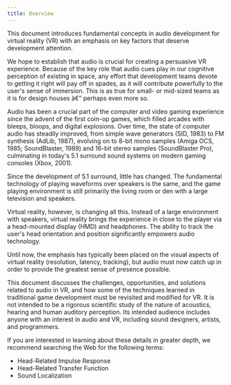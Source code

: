 ```yaml
---
title: Overview
---
```

This document introduces fundamental concepts in audio development for virtual reality (VR) with an emphasis on key factors that deserve development attention. 

We hope to establish that audio is crucial for creating a persuasive VR experience. Because of the key role that audio cues play in our cognitive perception of existing in space, any effort that development teams devote to getting it right will pay off in spades, as it will contribute powerfully to the user's sense of immersion. This is as true for small- or mid-sized teams as it is for design houses â€” perhaps even more so.

Audio has been a crucial part of the computer and video gaming experience since the advent of the first coin-op games, which filled arcades with bleeps, bloops, and digital explosions. Over time, the state of computer audio has steadily improved, from simple wave generators (SID, 1983) to FM synthesis (AdLib, 1987), evolving on to 8-bit mono samples (Amiga OCS, 1985; SoundBlaster, 1989) and 16-bit stereo samples (SoundBlaster Pro), culminating in today's 5.1 surround sound systems on modern gaming consoles (Xbox, 2001).

Since the development of 5.1 surround, little has changed. The fundamental technology of playing waveforms over speakers is the same, and the game playing environment is still primarily the living room or den with a large television and speakers.

Virtual reality, however, is changing all this. Instead of a large environment with speakers, virtual reality brings the experience in close to the player via a head-mounted display (HMD) and headphones. The ability to track the user's head orientation and position significantly empowers audio technology.

Until now, the emphasis has typically been placed on the visual aspects of virtual reality (resolution, latency, tracking), but audio must now catch up in order to provide the greatest sense of presence possible.

This document discusses the challenges, opportunities, and solutions related to audio in VR, and how some of the techniques learned in traditional game development must be revisited and modified for VR. It is not intended to be a rigorous scientific study of the nature of acoustics, hearing and human auditory perception. Its intended audience includes anyone with an interest in audio and VR, including sound designers, artists, and programmers.

If you are interested in learning about these details in greater depth, we recommend searching the Web for the following terms:

* Head-Related Impulse Response
* Head-Related Transfer Function
* Sound Localization
